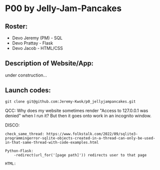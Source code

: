# P00 by Jelly-Jam-Pancakes
## Roster:
- Devo Jeremy (PM) - SQL
- Devo Prattay - Flask
- Devo Jacob - HTML/CSS

## Description of Website/App:
under construction...

## Launch codes:
```git clone git@github.com:Jeremy-Kwok/p0_jellyjampancakes.git```

QCC:
    Why does my website sometimes render "Access to 127.0.0.1 was denied" when I run it? But then it goes onto work in an incognito window.

DISCO:

    check_same_thread: https://www.folkstalk.com/2022/09/sqlite3-programmingerror-sqlite-objects-created-in-a-thread-can-only-be-used-in-that-same-thread-with-code-examples.html

    Python-Flask:
        -redirect(url_for('[page path]')) redirects user to that page

    HTML:
